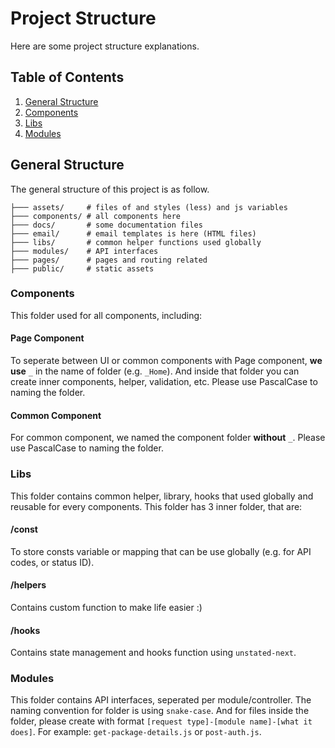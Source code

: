 # Project Structure

Here are some project structure explanations.

## Table of Contents

1. [General Structure](#general-structure)
2. [Components](#components)
3. [Libs](#libs)
4. [Modules](#modules)

## General Structure

The general structure of this project is as follow.

```
├─── assets/     # files of and styles (less) and js variables
├─── components/ # all components here
├─── docs/       # some documentation files
├─── email/      # email templates is here (HTML files)
├─── libs/       # common helper functions used globally
├─── modules/    # API interfaces
├─── pages/      # pages and routing related
├─── public/     # static assets
```


### Components

This folder used for all components, including:

#### Page Component

To seperate between UI or common components with Page component, **we use** `_` in the name of folder (e.g. `_Home`). And inside that folder you can create inner components, helper, validation, etc. Please use PascalCase to naming the folder.

#### Common Component

For common component, we named the component folder **without** `_`. Please use PascalCase to naming the folder.


### Libs

This folder contains common helper, library, hooks that used globally and reusable for every components. This folder has 3 inner folder, that are:

#### /const

To store consts variable or mapping that can be use globally (e.g. for API codes, or status ID).

#### /helpers

Contains custom function to make life easier :)

#### /hooks

Contains state management and hooks function using `unstated-next`.


### Modules

This folder contains API interfaces, seperated per module/controller. The naming convention for folder is using `snake-case`. And for files inside the folder, please create with format `[request type]-[module name]-[what it does]`. For example: `get-package-details.js` or `post-auth.js`.